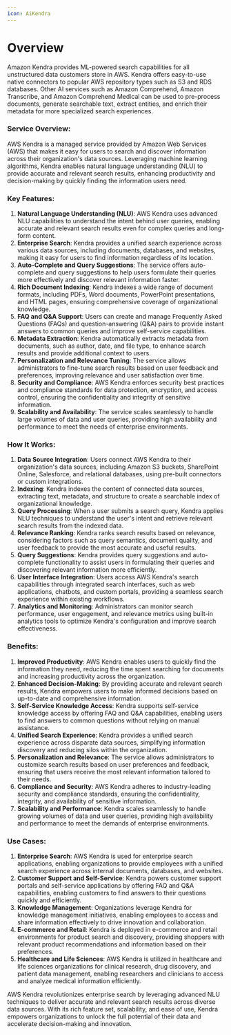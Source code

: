 ```yaml
---
icon: AiKendra
---
```

# Overview
Amazon Kendra provides ML-powered search capabilities for all unstructured data customers store in AWS. Kendra offers easy-to-use native connectors to popular AWS repository types such as S3 and RDS databases. Other AI services such as Amazon Comprehend, Amazon Transcribe, and Amazon Comprehend Medical can be used to pre-process documents, generate searchable text, extract entities, and enrich their metadata for more specialized search experiences.

### Service Overview:
AWS Kendra is a managed service provided by Amazon Web Services (AWS) that makes it easy for users to search and discover information across their organization's data sources. Leveraging machine learning algorithms, Kendra enables natural language understanding (NLU) to provide accurate and relevant search results, enhancing productivity and decision-making by quickly finding the information users need.

### Key Features:
1. **Natural Language Understanding (NLU)**: AWS Kendra uses advanced NLU capabilities to understand the intent behind user queries, enabling accurate and relevant search results even for complex queries and long-form content.
2. **Enterprise Search**: Kendra provides a unified search experience across various data sources, including documents, databases, and websites, making it easy for users to find information regardless of its location.
3. **Auto-Complete and Query Suggestions**: The service offers auto-complete and query suggestions to help users formulate their queries more effectively and discover relevant information faster.
4. **Rich Document Indexing**: Kendra indexes a wide range of document formats, including PDFs, Word documents, PowerPoint presentations, and HTML pages, ensuring comprehensive coverage of organizational knowledge.
5. **FAQ and Q&A Support**: Users can create and manage Frequently Asked Questions (FAQs) and question-answering (Q&A) pairs to provide instant answers to common queries and improve self-service capabilities.
6. **Metadata Extraction**: Kendra automatically extracts metadata from documents, such as author, date, and file type, to enhance search results and provide additional context to users.
7. **Personalization and Relevance Tuning**: The service allows administrators to fine-tune search results based on user feedback and preferences, improving relevance and user satisfaction over time.
8. **Security and Compliance**: AWS Kendra enforces security best practices and compliance standards for data protection, encryption, and access control, ensuring the confidentiality and integrity of sensitive information.
9. **Scalability and Availability**: The service scales seamlessly to handle large volumes of data and user queries, providing high availability and performance to meet the needs of enterprise environments.

### How It Works:
1. **Data Source Integration**: Users connect AWS Kendra to their organization's data sources, including Amazon S3 buckets, SharePoint Online, Salesforce, and relational databases, using pre-built connectors or custom integrations.
2. **Indexing**: Kendra indexes the content of connected data sources, extracting text, metadata, and structure to create a searchable index of organizational knowledge.
3. **Query Processing**: When a user submits a search query, Kendra applies NLU techniques to understand the user's intent and retrieve relevant search results from the indexed data.
4. **Relevance Ranking**: Kendra ranks search results based on relevance, considering factors such as query semantics, document quality, and user feedback to provide the most accurate and useful results.
5. **Query Suggestions**: Kendra provides query suggestions and auto-complete functionality to assist users in formulating their queries and discovering relevant information more efficiently.
6. **User Interface Integration**: Users access AWS Kendra's search capabilities through integrated search interfaces, such as web applications, chatbots, and custom portals, providing a seamless search experience within existing workflows.
7. **Analytics and Monitoring**: Administrators can monitor search performance, user engagement, and relevance metrics using built-in analytics tools to optimize Kendra's configuration and improve search effectiveness.

### Benefits:
1. **Improved Productivity**: AWS Kendra enables users to quickly find the information they need, reducing the time spent searching for documents and increasing productivity across the organization.
2. **Enhanced Decision-Making**: By providing accurate and relevant search results, Kendra empowers users to make informed decisions based on up-to-date and comprehensive information.
3. **Self-Service Knowledge Access**: Kendra supports self-service knowledge access by offering FAQ and Q&A capabilities, enabling users to find answers to common questions without relying on manual assistance.
4. **Unified Search Experience**: Kendra provides a unified search experience across disparate data sources, simplifying information discovery and reducing silos within the organization.
5. **Personalization and Relevance**: The service allows administrators to customize search results based on user preferences and feedback, ensuring that users receive the most relevant information tailored to their needs.
6. **Compliance and Security**: AWS Kendra adheres to industry-leading security and compliance standards, ensuring the confidentiality, integrity, and availability of sensitive information.
7. **Scalability and Performance**: Kendra scales seamlessly to handle growing volumes of data and user queries, providing high availability and performance to meet the demands of enterprise environments.

### Use Cases:
1. **Enterprise Search**: AWS Kendra is used for enterprise search applications, enabling organizations to provide employees with a unified search experience across internal documents, databases, and websites.
2. **Customer Support and Self-Service**: Kendra powers customer support portals and self-service applications by offering FAQ and Q&A capabilities, enabling customers to find answers to their questions quickly and efficiently.
3. **Knowledge Management**: Organizations leverage Kendra for knowledge management initiatives, enabling employees to access and share information effectively to drive innovation and collaboration.
4. **E-commerce and Retail**: Kendra is deployed in e-commerce and retail environments for product search and discovery, providing shoppers with relevant product recommendations and information based on their preferences.
5. **Healthcare and Life Sciences**: AWS Kendra is utilized in healthcare and life sciences organizations for clinical research, drug discovery, and patient data management, enabling researchers and clinicians to access and analyze medical information efficiently.

AWS Kendra revolutionizes enterprise search by leveraging advanced NLU techniques to deliver accurate and relevant search results across diverse data sources. With its rich feature set, scalability, and ease of use, Kendra empowers organizations to unlock the full potential of their data and accelerate decision-making and innovation.
